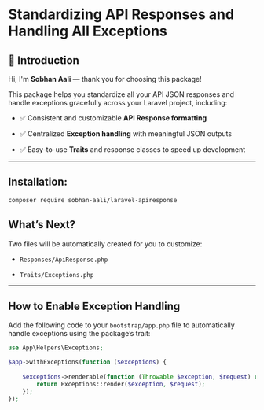 # Standardizing API Responses and Handling All Exceptions


## 👋 Introduction

Hi, I'm **Sobhan Aali** — thank you for choosing this package!

This package helps you standardize all your API JSON responses and handle exceptions gracefully across your Laravel project, including:

- ✅ Consistent and customizable **API Response formatting**
    
- ✅ Centralized **Exception handling** with meaningful JSON outputs
    
- ✅ Easy-to-use **Traits** and response classes to speed up development
    

---
## Installation:

```bash
composer require sobhan-aali/laravel-apiresponse
```

## What’s Next?

Two files will be automatically created for you to customize:

- `Responses/ApiResponse.php`
    
- `Traits/Exceptions.php`
    

---
## How to Enable Exception Handling

Add the following code to your `bootstrap/app.php` file to automatically handle exceptions using the package’s trait:

```php
use App\Helpers\Exceptions;

$app->withExceptions(function ($exceptions) {
    
    $exceptions->renderable(function (Throwable $exception, $request) use ($handler) {
        return Exceptions::render($exception, $request);
    });
});
```
